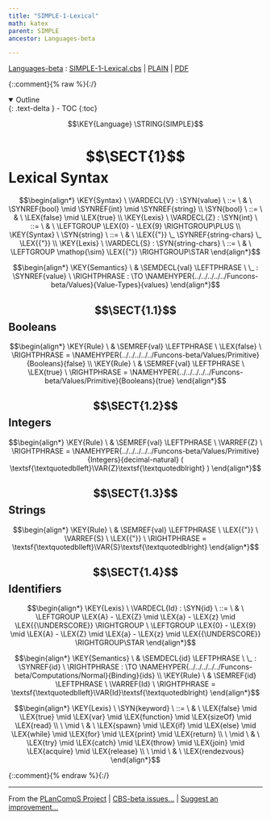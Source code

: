```yaml
---
title: "SIMPLE-1-Lexical"
math: katex
parent: SIMPLE
ancestor: Languages-beta

---
```

[Languages-beta] : [SIMPLE-1-Lexical.cbs] \| [PLAIN] \| [PDF]

{::comment}{% raw %}{:/}
<details open markdown="block">
  <summary>
    Outline
  </summary>
  {: .text-delta }
- TOC
{:toc}
</details>

$$\KEY{Language} \STRING{SIMPLE}$$

# $$\SECT{1}$$ Lexical Syntax
           


$$\begin{align*}
  \KEY{Syntax} \
    \VARDECL{V} : \SYN{value}
      \ ::= \ & \
      \SYNREF{bool} \mid \SYNREF{int} \mid \SYNREF{string}
    \\
     \SYN{bool}
      \ ::= \ & \
      \LEX{false} \mid \LEX{true}
\\
  \KEY{Lexis} \
    \VARDECL{Z} : \SYN{int}
      \ ::= \ & \
      \LEFTGROUP \LEX{0} - \LEX{9} \RIGHTGROUP\PLUS
\\
  \KEY{Syntax} \
     \SYN{string}
      \ ::= \ & \
      \LEX{{"}} \_ \SYNREF{string-chars} \_ \LEX{{"}}
\\
  \KEY{Lexis} \
    \VARDECL{S} : \SYN{string-chars}
      \ ::= \ & \
      \LEFTGROUP \mathop{\sim} \LEX{{"}} \RIGHTGROUP\STAR
\end{align*}$$

$$\begin{align*}
  \KEY{Semantics} \
  & \SEMDECL{val} \LEFTPHRASE \ \_ : \SYNREF{value} \ \RIGHTPHRASE  
    :  \TO \NAMEHYPER{../../../../../Funcons-beta/Values}{Value-Types}{values} 
\end{align*}$$

## $$\SECT{1.1}$$ Booleans
           


$$\begin{align*}
  \KEY{Rule} \
    & \SEMREF{val} \LEFTPHRASE \
                            \LEX{false} \
                          \RIGHTPHRASE  = 
      \NAMEHYPER{../../../../../Funcons-beta/Values/Primitive}{Booleans}{false}
\\
  \KEY{Rule} \
    & \SEMREF{val} \LEFTPHRASE \
                            \LEX{true} \
                          \RIGHTPHRASE  = 
      \NAMEHYPER{../../../../../Funcons-beta/Values/Primitive}{Booleans}{true}
\end{align*}$$

## $$\SECT{1.2}$$ Integers
           


$$\begin{align*}
  \KEY{Rule} \
    & \SEMREF{val} \LEFTPHRASE \
                            \VARREF{Z} \
                          \RIGHTPHRASE  = 
      \NAMEHYPER{../../../../../Funcons-beta/Values/Primitive}{Integers}{decimal-natural}
        (  \textsf{\textquotedblleft}\VAR{Z}\textsf{\textquotedblright} )
\end{align*}$$

## $$\SECT{1.3}$$ Strings
           


$$\begin{align*}
  \KEY{Rule} \
    & \SEMREF{val} \LEFTPHRASE \
                            \LEX{{"}} \ \VARREF{S} \ \LEX{{"}} \
                          \RIGHTPHRASE  = 
      \textsf{\textquotedblleft}\VAR{S}\textsf{\textquotedblright}
\end{align*}$$

## $$\SECT{1.4}$$ Identifiers
           


$$\begin{align*}
  \KEY{Lexis} \
    \VARDECL{Id} : \SYN{id}
      \ ::= \ & \
      \LEFTGROUP \LEX{A} - \LEX{Z} \mid \LEX{a} - \LEX{z} \mid \LEX{{\UNDERSCORE}} \RIGHTGROUP \ \LEFTGROUP \LEX{0} - \LEX{9} \mid \LEX{A} - \LEX{Z} \mid \LEX{a} - \LEX{z} \mid \LEX{{\UNDERSCORE}} \RIGHTGROUP\STAR
\end{align*}$$

$$\begin{align*}
  \KEY{Semantics} \
  & \SEMDECL{id} \LEFTPHRASE \ \_ : \SYNREF{id} \ \RIGHTPHRASE  
    :  \TO \NAMEHYPER{../../../../../Funcons-beta/Computations/Normal}{Binding}{ids} 
\\
  \KEY{Rule} \
    & \SEMREF{id} \LEFTPHRASE \
                            \VARREF{Id} \
                          \RIGHTPHRASE  = 
      \textsf{\textquotedblleft}\VAR{Id}\textsf{\textquotedblright}
\end{align*}$$

$$\begin{align*}
  \KEY{Lexis} \
     \SYN{keyword}
      \ ::= \ & \
      \LEX{false} \mid \LEX{true} \mid \LEX{var} \mid \LEX{function} \mid \LEX{sizeOf} \mid \LEX{read} \\
      \ \mid \ & \ \LEX{spawn} \mid \LEX{if} \mid \LEX{else} \mid \LEX{while} \mid \LEX{for} \mid \LEX{print} \mid \LEX{return} \\
      \ \mid \ & \ \LEX{try} \mid \LEX{catch} \mid \LEX{throw} \mid \LEX{join} \mid \LEX{acquire} \mid \LEX{release} \\
      \ \mid \ & \ \LEX{rendezvous}
\end{align*}$$


[Funcons-beta]: /CBS-beta/math/Funcons-beta
  "FUNCONS-BETA"
[Unstable-Funcons-beta]: /CBS-beta/math/Unstable-Funcons-beta
  "UNSTABLE-FUNCONS-BETA"
[Languages-beta]: /CBS-beta/math/Languages-beta
  "LANGUAGES-BETA"
[Unstable-Languages-beta]: /CBS-beta/math/Unstable-Languages-beta
  "UNSTABLE-LANGUAGES-BETA"
[CBS-beta]: /CBS-beta
  "CBS-BETA"
[SIMPLE-1-Lexical.cbs]: https://github.com/plancomps/CBS-beta/blob/master/Languages-beta/SIMPLE/SIMPLE-cbs/SIMPLE/SIMPLE-1-Lexical/SIMPLE-1-Lexical.cbs
  "CBS SOURCE FILE ON GITHUB"
[PLAIN]: /CBS-beta/docs/Languages-beta/SIMPLE/SIMPLE-cbs/SIMPLE/SIMPLE-1-Lexical
  "CBS SOURCE WEB PAGE"
 [PRETTY]: /CBS-beta/math/Languages-beta/SIMPLE/SIMPLE-cbs/SIMPLE/SIMPLE-1-Lexical
  "CBS-KATEX WEB PAGE"
[PDF]: /CBS-beta/math/Languages-beta/SIMPLE/SIMPLE-cbs/SIMPLE/SIMPLE-1-Lexical/SIMPLE-1-Lexical.pdf
  "CBS-LATEX PDF FILE"
[PLanCompS Project]: https://plancomps.github.io
  "PROGRAMMING LANGUAGE COMPONENTS AND SPECIFICATIONS PROJECT HOME PAGE"
{::comment}{% endraw %}{:/}

____
From the [PLanCompS Project] | [CBS-beta issues...] | [Suggest an improvement...]

[CBS-beta issues...]: https://github.com/plancomps/CBS-beta/issues
  "CBS-BETA ISSUE REPORTS ON GITHUB"
[Suggest an improvement...]: mailto:plancomps@gmail.com?Subject=CBS-beta%20-%20comment&Body=Re%3A%20CBS-beta%20specification%20at%20SIMPLE/SIMPLE-1-Lexical/SIMPLE-1-Lexical.cbs%0A%0AComment/Query/Issue/Suggestion%3A%0A%0A%0ASignature%3A%0A
  "GENERATE AN EMAIL TEMPLATE"
